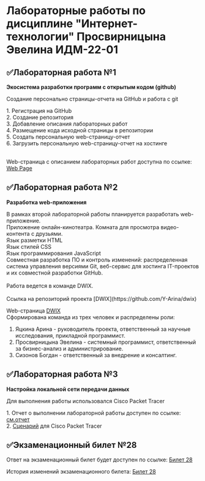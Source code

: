 # Лабораторные работы по дисциплине "Интернет-технологии" Просвирницына Эвелина ИДМ-22-01

<h2>✅Лабораторная работа №1</h2>
<b><p>Экосистема разработки программ с открытым кодом (github)</b></p>
<p>Создание персонально страницы-отчета на GitHub и работа с git</p>
1. Регистрация на GitHub<br>
2. Создание репозитория<br>
3. Добавление описания лабораторных работ<br>
4. Размещение кода исходной страницы в репозитории<br>
5. Создать персональную web-страницу-отчет<br>
6. Загрузить персональную web-страницу-отчет на хостинге<br><br>

Web-страница с описанием лабораторных работ доступна по ссылке: <a href="https://dragoncatevelina.github.io/">Web Page</a>

<h2>✅Лабораторная работа №2</h2>
<b><p>Разработка web-приложения</b></p>
В рамках второй лабораторной работы планируется разработать web-приложение.<br>
Приложение онлайн-кинотеатра. Комната для просмотра видео-контента с друзьями.<br>
Язык разметки HTML<br>
Язык стилей CSS<br>
Язык программирования JavaScript<br>
Совместная разработка ПО и контроль изменений: распределенная система управления версиями Git, веб-сервис для хостинга IT-проектов и их совместной разработки GitHub.<br>
<br>
Работа ведется в команде DWIX. <br>
<br>
Ссылка на репозиторий проекта  [DWIX](https://github.com/Y-Arina/dwix)

Web-страница [DWIX](https://y-arina.github.io/)
<br>
Сформирована команда из трех человек и распределены роли:<br>
1. Яцкина Арина - руководитель проекта, ответственный за научные исследования, прикладной программист.<br>
2. Просвирницына Эвелина - системный программист, ответственный за бизнес-анализ и администрирование.<br>
3. Сизонов Богдан - ответственный за внедрение и консалтинг.<br>

<h2>✅Лабораторная работа №3</h2>
<b><p>Настройка локальной сети передачи данных</b></p>
<p>Для выполнения работы использовался Cisco Packet Tracer</p>
1. Отчет о выполнении лабораторной работы доступен по ссылке: <a href="https://github.com/Dragoncatevelina/Dragoncatevelina.github.io/blob/main/Просвиницына Эвелина ИДМ-22-01.pdf">см.отчет</a><br>
2. <a href="https://github.com/Dragoncatevelina/Dragoncatevelina.github.io/blob/main/Просвирницына_Эвелина_ИДМ-22-01.pka">Сценарий</a> для Cisco Packet Tracer

<h2>✅Экзаменационный билет №28</h2>
<p>Ответ на экзаменационный билет будет доступен по ссылке: <a href="[https://github.com/stankin/inet-2022/wiki/Билет-28](https://github.com/stankin/inet-2022/wiki/exam28)">Билет 28 </a></p>
<p>История изменений экзаменационного билета: <a href="[https://github.com/stankin/inet-2022/wiki/Билет-28](https://github.com/stankin/inet-2022/wiki/exam28/_compare/1e1263ffa0812aa1f7425d4da841aea14a1a60ae...a64e20dff08147afd25f9710c5cd82ede7180daf)">Билет 28 </a></p>
